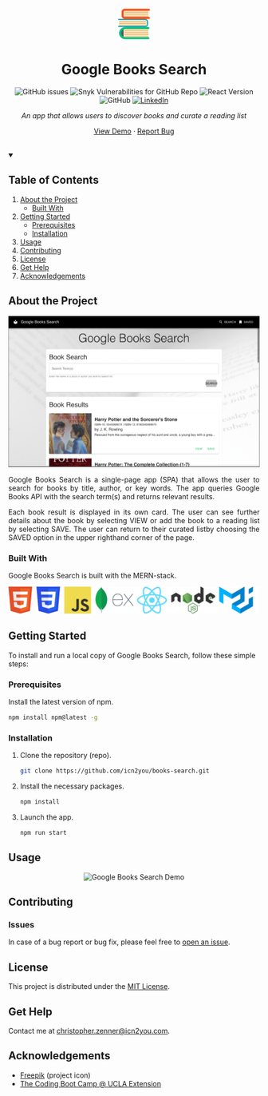 <!-- PROJECT LOGO -->
<div align="center">

![Google Books Search Logo](./client/src/assets/img/books-logo.png)

# Google Books Search

![GitHub issues](https://img.shields.io/github/issues/icn2you/book-search?style=flat-square)
![Snyk Vulnerabilities for GitHub Repo](https://img.shields.io/snyk/vulnerabilities/github/icn2you/book-search?style=flat-square)
![React Version](https://img.shields.io/badge/react-v17.0.1-61dafb.svg?style=flat-square)
![GitHub](https://img.shields.io/github/license/icn2you/book-search?style=flat-square)
[![LinkedIn](https://img.shields.io/badge/LinkedIn-0077b5.svg?style=flat-square&logo=linkedin)](https://www.linkedin.com/in/icn2you/)

_An app that allows users to discover books and curate a reading list_

[View Demo](#usage) · [Report Bug](https://github.com/icn2you/book-search/issues)
</div>
<br>

<!-- TABLE OF CONTENTS -->
<details open="open">
<summary>

## Table of Contents

</summary>

1. [About the Project](#about-the-project)
    - [Built With](#built-with)
2. [Getting Started](#getting-started)
    - [Prerequisites](#prerequisites)
    - [Installation](#installation)
3. [Usage](#usage)
4. [Contributing](#contributing)
5. [License](#license)
6. [Get Help](#get-help)
7. [Acknowledgements](#acknowledgements)

</details>

## About the Project

<div align="center">

![Google Books Search Screenshot](./client/src/assets/img/readme-screenshot.png)

</div>

<div align="justify">

Google Books Search is a single-page app (SPA) that allows the user to search for books by title, author, or key words. The app queries Google Books API with the search term(s) and returns relevant results.

Each book result is displayed in its own card. The user can see further details about the book by selecting VIEW or add the book to a reading list by selecting SAVE. The user can return to their curated listby choosing the SAVED option in the upper righthand corner of the page.

</div>

### Built With

Google Books Search is built with the MERN-stack.

![Core Technologies](./client/src/assets/img/built-with-logos.png)

<!-- GETTING STARTED -->
## Getting Started

To install and run a local copy of Google Books Search, follow these simple steps:

### Prerequisites

<!--
Acquire an API key for Google Books at [Google APIs](https://console.developers.google.com/apis/credentials).
-->

Install the latest version of npm.

  ```sh
  npm install npm@latest -g
  ```

### Installation

1. Clone the repository (repo).

   ```sh
   git clone https://github.com/icn2you/books-search.git
   ```

2. Install the necessary packages.

   ```sh
   npm install
   ```

3. Launch the app.

   ```sh
   npm run start
   ```

<!-- USAGE EXAMPLE(S) -->
## Usage

<div align="center">

![Google Books Search Demo](./client/src/assets/vid/google-books-search-demo-2020.12.06.gif)

</div>

<!-- CONTRIBUTING -->
## Contributing

### Issues

In case of a bug report or bug fix, please feel free to [open an issue](https://github.com/icn2you/book-search/issues).

<!-- LICENSE -->
## License

This project is distributed under the [MIT License](https://github.com/icn2you/book-search/blob/master/LICENSE).

<!-- GET HELP -->
## Get Help

Contact me at [christopher.zenner@icn2you.com](mailto:christopher.zenner@icn2you.com).

<!-- ACKNOWLEDGEMENTS -->
## Acknowledgements

- [Freepik](https://www.flaticon.com/authors/freepik) (project icon)
- [The Coding Boot Camp @ UCLA Extension](https://bootcamp.uclaextension.edu/coding/)
